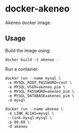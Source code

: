 docker-akeneo
=============

Akeneo docker image.

Usage
-----

Build the image using:

    docker build -t akeneo .

Run a container:

    docker run --name mysql \
     -e MYSQL_ROOT_PASSWORD=root \
     -e MYSQL_USER=akeneo_pim \
     -e MYSQL_PASSWORD=akeneo_pim \
     -e MYSQL_DATABASE=akeneo_pim \
     -d mysql
     
    docker run --name akeneo \
     -e LINK_ALIAS=mysql \
     --link mysql:mysql \
     -p 80:80 \
     -d akeneo
